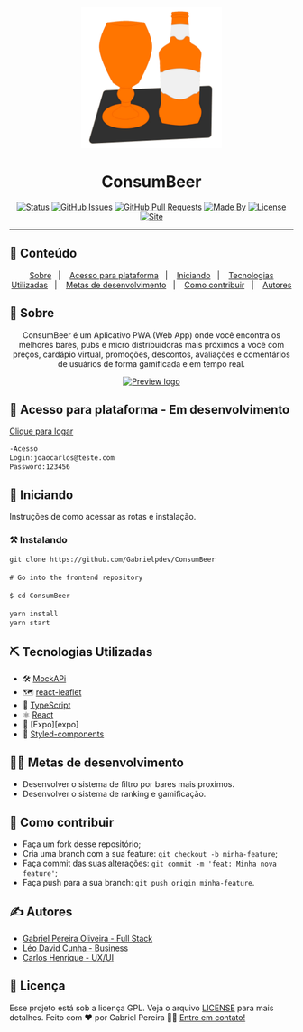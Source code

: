 <p align="center">
  <a href="" rel="noopener">
 <img src=".github\logo.png" alt="Project logo" width=250px></a>
</p>

<h1 align="center">ConsumBeer</h1>

<div align="center">

[![Status](https://img.shields.io/badge/status-active-success.svg)]()
[![GitHub Issues](https://img.shields.io/github/languages/count/Gabrielpdev/ConsumBeer)]()
[![GitHub Pull Requests](https://img.shields.io/github/last-commit/Gabrielpdev/ConsumBeer)]()
[![Made By](https://img.shields.io/badge/Made%20By-Krakatoa%20Team-brightgreen)]()
[![License](https://img.shields.io/badge/license-GPL-blue)](/LICENSE.gpl)
[![Site](https://img.shields.io/badge/Clique%20me-%20para%20visualizar%20a%20plataforma-brightgreen)](https://consumbeer.herokuapp.com/)

</div>

---


## 📝 Conteúdo
<p align="center">
<a href="#about">Sobre</a>&nbsp;&nbsp;&nbsp;|&nbsp;&nbsp;&nbsp;
<a href="#dev_acess">Acesso para plataforma</a>&nbsp;&nbsp;&nbsp;|&nbsp;&nbsp;&nbsp;
<a href="#getting_started">Iniciando</a>&nbsp;&nbsp;&nbsp;|&nbsp;&nbsp;&nbsp;
<a href="#built_using">Tecnologias Utilizadas</a>&nbsp;&nbsp;&nbsp;|&nbsp;&nbsp;&nbsp;
<a href="#roadmap">Metas de desenvolvimento</a>&nbsp;&nbsp;&nbsp;|&nbsp;&nbsp;&nbsp;
<a href="#contribute">Como contribuir</a>&nbsp;&nbsp;&nbsp;|&nbsp;&nbsp;&nbsp;
<a href="#authors">Autores</a>
</p>


## 🧐 Sobre <a name = "about"></a>

<p align="center">ConsumBeer é um Aplicativo PWA (Web App) onde você encontra os melhores bares, pubs e micro distribuidoras mais próximos a você com preços, cardápio virtual, promoções, descontos, avaliações e comentários de usuários de forma gamificada e em tempo real.
    <br> 
</p>

<p align="center">
  <a href="" rel="noopener">
 <img width=350px src=".github\preview.gif" alt="Preview logo"></a>
</p>



## 🔩 Acesso para plataforma - Em desenvolvimento <a name = "dev_acess"></a>

[Clique para logar](https://consumbeer.herokuapp.com)

```
-Acesso 
Login:joaocarlos@teste.com
Password:123456

```

## 🏁 Iniciando <a name = "getting_started"></a>

Instruções de como acessar as rotas e instalação.

### ⚒ Instalando <a name = "installing"></a>

```
git clone https://github.com/Gabrielpdev/ConsumBeer

# Go into the frontend repository

$ cd ConsumBeer
 
yarn install
yarn start
```

## ⛏️ Tecnologias Utilizadas <a name = "built_using"></a>

- 🛠 [MockAPi][mock-api]
- 🗺️ [react-leaflet][react-leaflet]
- 🔵 [TypeScript][typescript]
- ⚛️ [React][reactjs]
- 🔼 [Expo][expo]
- 💅 [Styled-components]

## 👨‍💼 Metas de desenvolvimento <a name = "roadmap"></a>

- Desenvolver o sistema de filtro por bares mais proximos.
- Desenvolver o sistema de ranking e gamificação.

## 🤔 Como contribuir <a name = "contribute"></a>

- Faça um fork desse repositório;
- Cria uma branch com a sua feature: `git checkout -b minha-feature`;
- Faça commit das suas alterações: `git commit -m 'feat: Minha nova feature'`;
- Faça push para a sua branch: `git push origin minha-feature`.

## ✍️ Autores <a name = "authors"></a>

- [Gabriel Pereira Oliveira -	Full Stack](https://www.linkedin.com/in/gabriel-pereira-oliveira-78b1801ab/)
- [Léo David Cunha -	Business](https://www.linkedin.com/in/leodavidbr/)
- [Carlos Henrique - UX/UI](https://www.linkedin.com/in/carlos-henrique-704aa91a9/)

## 📝 Licença

Esse projeto está sob a licença GPL. Veja o arquivo [LICENSE](/LICENSE.gpl) para mais detalhes.
Feito com ❤️ por Gabriel Pereira 👋🏽 [Entre em contato!](https://www.linkedin.com/in/gabriel-pereira-oliveira-78b1801ab/)

[mock-api]: https://mockapi.io/projects
[react-leaflet]: https://react-leaflet.js.org/
[typescript]: https://www.typescriptlang.org/
[reactjs]: https://reactjs.org
[yarn]: https://yarnpkg.com/
[vscode]: https://code.visualstudio.com/
[license]: https://opensource.org/licenses/MIT
[styled-components]:https://styled-components.com/

